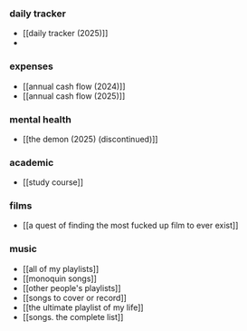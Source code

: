 ### daily tracker
- [[daily tracker (2025)]]
- 
### expenses
- [[annual cash flow (2024)]]
- [[annual cash flow (2025)]]

### mental health
- [[the demon (2025) (discontinued)]] 
### academic
- [[study course]] 

### films
- [[a quest of finding the most fucked up film to ever exist]] 

### music
- [[all of my playlists]] 
- [[monoquin songs]] 
- [[other people's playlists]] 
- [[songs to cover or record]] 
- [[the ultimate playlist of my life]] 
- [[songs. the complete list]]
